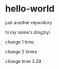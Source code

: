 # hello-world
just another repository


hi my name's dingziyi

change 1 time

change 2 times

change time 3.29
